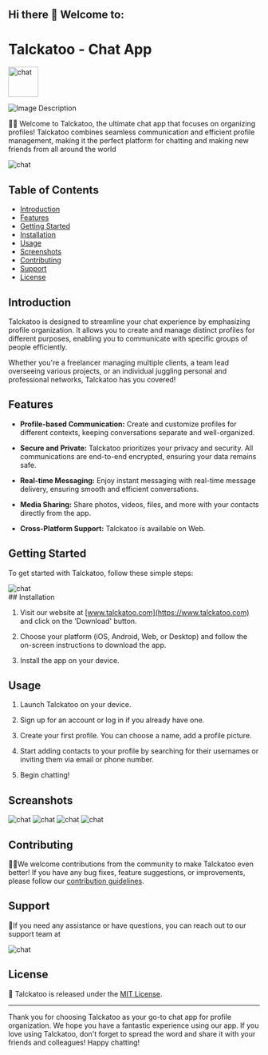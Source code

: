 ## Hi there 👋 Welcome to:

#   Talckatoo - Chat App 
<div>
<img src="https://drive.google.com/file/d/1nRwjstlmRJBHXu_oc1UArmHpZSrcBx-T/view?usp=sharing" alt="chat" style="width: 60px; height: 60px;"/>
</div>

![Image Description](https://drive.google.com/file/d/1nRwjstlmRJBHXu_oc1UArmHpZSrcBx-T/preview)


🙋‍♀️ Welcome to Talckatoo, the ultimate chat app that focuses on organizing profiles! Talckatoo combines seamless communication and efficient profile management, making it the perfect platform for chatting and making new friends from all around the world 

<div>
<img src="./../Screenshot from 2023-07-29 15-19-02.png" alt="chat"  />
</div>

## Table of Contents

- [Introduction](#introduction)
- [Features](#features)
- [Getting Started](#getting-started)
- [Installation](#installation)
- [Usage](#usage)
- [Screenshots](#screenshots)
- [Contributing](#contributing)
- [Support](#support)
- [License](#license)

## Introduction

Talckatoo is designed to streamline your chat experience by emphasizing profile organization. It allows you to create and manage distinct profiles for different purposes, enabling you to communicate with specific groups of people efficiently.

Whether you're a freelancer managing multiple clients, a team lead overseeing various projects, or an individual juggling personal and professional networks, Talckatoo has you covered!

## Features

- **Profile-based Communication:** Create and customize profiles for different contexts, keeping conversations separate and well-organized.

- **Secure and Private:** Talckatoo prioritizes your privacy and security. All communications are end-to-end encrypted, ensuring your data remains safe.

- **Real-time Messaging:** Enjoy instant messaging with real-time message delivery, ensuring smooth and efficient conversations.

- **Media Sharing:** Share photos, videos, files, and more with your contacts directly from the app.

- **Cross-Platform Support:** Talckatoo is available on  Web.

## Getting Started

To get started with Talckatoo, follow these simple steps:
<div>
<img src="./../Screenshot from 2023-07-29 15-21-46.png" alt="chat"  />
</div>
## Installation

1. Visit our website at [www.talckatoo.com](https://www.talckatoo.com) and click on the 'Download' button.

2. Choose your platform (iOS, Android, Web, or Desktop) and follow the on-screen instructions to download the app.

3. Install the app on your device.

## Usage

1. Launch Talckatoo on your device.

2. Sign up for an account or log in if you already have one.

3. Create your first profile. You can choose a name, add a profile picture.

4. Start adding contacts to your profile by searching for their usernames or inviting them via email or phone number.

5. Begin chatting!

## Screanshots

<div>
<img src="./../Screenshot from 2023-07-29 15-20-51.png" alt="chat"  />
<img src="./../Screenshot from 2023-07-29 15-21-02.png" alt="chat"  />
<img src="./../Screenshot from 2023-07-29 15-21-29.png" alt="chat"  />
<img src="./../Screenshot from 2023-07-29 15-21-37.png" alt="chat"  />
</div>



## Contributing

👩‍💻We welcome contributions from the community to make Talckatoo even better! If you have any bug fixes, feature suggestions, or improvements, please follow our [contribution guidelines](CONTRIBUTING.md).

## Support

🍿If you need any assistance or have questions, you can reach out to our support team at 
<div>
<img src="./../Screenshot from 2023-07-29 15-21-49.png" alt="chat"  />
</div>

## License
🧙
Talckatoo is released under the [MIT License](LICENSE).

---

Thank you for choosing Talckatoo as your go-to chat app for profile organization. We hope you have a fantastic experience using our app. If you love using Talckatoo, don't forget to spread the word and share it with your friends and colleagues! Happy chatting! 


